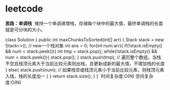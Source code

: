 # leetcode
**思路：单调栈**
`维持一个单调递增栈，存储每个块中的最大值，最终单调栈的长度就是可分块的大小。

class Solution {
    public int maxChunksToSorted(int[] arr) {
        Stack<Integer> stack = new Stack<>();
        // new一个栈对象
        int ans = 0;
        for(int num:arr){
            if(!stack.isEmpty() && num < stack.peek()){
                int tmp = stack.pop();
                while(!stack.isEmpty() && num < stack.peek()){
                    stack.pop();
                }
                stack.push(tmp);
                // 遍历整个数组，当栈不空且栈顶元素大于当前比较元素则出栈，且更新成新的最大值，不增加栈的长度
            }
            else{
                stack.push(num);
                // 如果栈空或栈顶元素小于当前比较元素，则栈顶元素入栈，栈的长度加一
            }
        }
        return stack.size();
    }
}`
时间复杂度:O(N)
空间复杂度:O(N)
